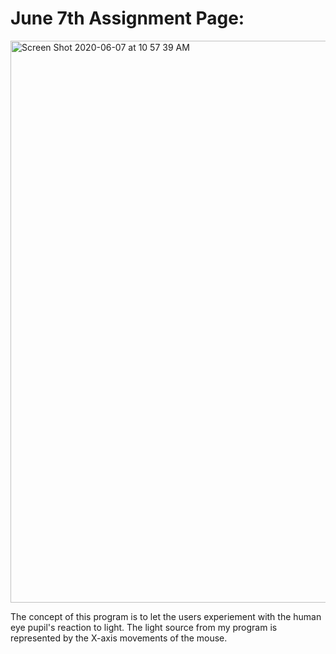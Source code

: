 # June 7th Assignment Page:

<img width="899" alt="Screen Shot 2020-06-07 at 10 57 39 AM" src="https://user-images.githubusercontent.com/60816393/83962367-bfdd9580-a8ad-11ea-9465-dbab4934993f.png">

The concept of this program is to let the users experiement with the human eye pupil's reaction to light. The light source from my program is represented by the X-axis movements of the mouse.
